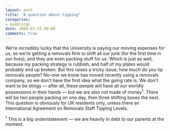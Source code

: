 ```yaml
---
layout: post
title: "A question about tipping"
categories:
- mumblings
date: 2004-07-25 00:00
comments: true
---
```


<p>We're incredibly lucky that the University is paying our moving expenses for us, so we're getting a removals firm to shift all our junk (for the first time in our lives), and they are even packing stuff for us. Which is just as well, because my packing strategy is rubbish, and half of my plates would probably end up broken. But this raises a tricky issue; how much do you tip removals people? No-one we know has moved recently using a removals company, so we don't have the first idea what the going rate is. We don't want to be stingy &mdash; after all, these people will have all our worldly possessions in their hands &mdash; but we are also not made of money<sup>1</sup>. There will be two people packing on one day, then three shifting boxes the next. This question is obviously for UK residents only, unless there an International Agreement on Removals Staff Tipping Levels.</p><p><sup>1</sup> This is a big understatement &mdash; we are heavily in debt to our parents at the moment.</p>


